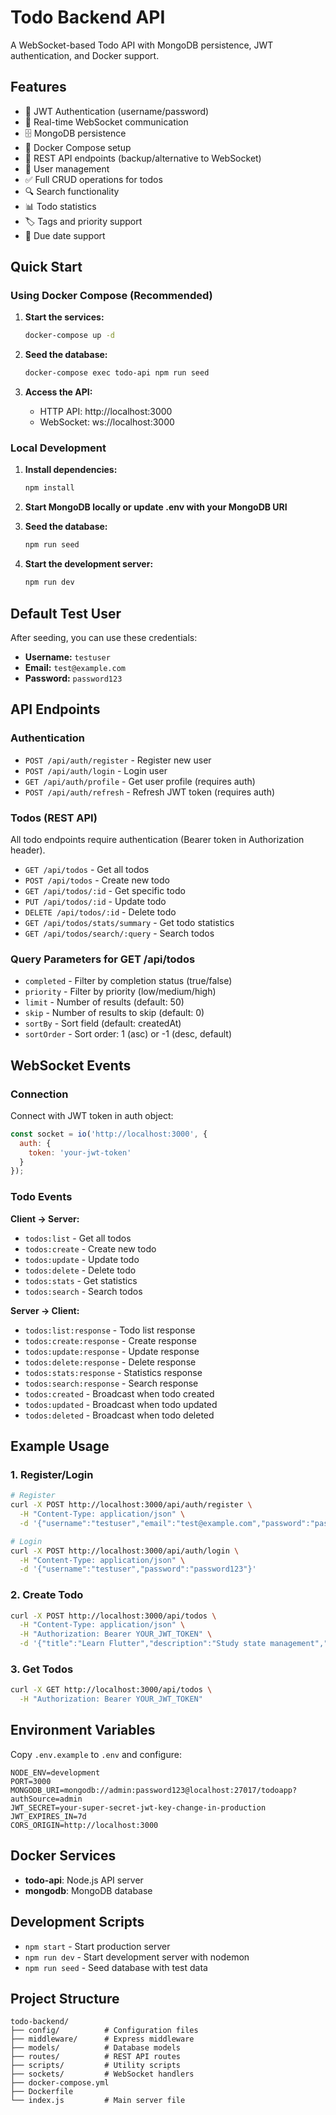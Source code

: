 # Todo Backend API

A WebSocket-based Todo API with MongoDB persistence, JWT authentication, and Docker support.

## Features

- 🔐 JWT Authentication (username/password)
- 📡 Real-time WebSocket communication
- 🗄️ MongoDB persistence
- 🐳 Docker Compose setup
- 🔄 REST API endpoints (backup/alternative to WebSocket)
- 👤 User management
- ✅ Full CRUD operations for todos
- 🔍 Search functionality
- 📊 Todo statistics
- 🏷️ Tags and priority support
- 📅 Due date support

## Quick Start

### Using Docker Compose (Recommended)

1. **Start the services:**
   ```bash
   docker-compose up -d
   ```

2. **Seed the database:**
   ```bash
   docker-compose exec todo-api npm run seed
   ```

3. **Access the API:**
   - HTTP API: http://localhost:3000
   - WebSocket: ws://localhost:3000

### Local Development

1. **Install dependencies:**
   ```bash
   npm install
   ```

2. **Start MongoDB locally or update .env with your MongoDB URI**

3. **Seed the database:**
   ```bash
   npm run seed
   ```

4. **Start the development server:**
   ```bash
   npm run dev
   ```

## Default Test User

After seeding, you can use these credentials:
- **Username:** `testuser`
- **Email:** `test@example.com`
- **Password:** `password123`

## API Endpoints

### Authentication

- `POST /api/auth/register` - Register new user
- `POST /api/auth/login` - Login user
- `GET /api/auth/profile` - Get user profile (requires auth)
- `POST /api/auth/refresh` - Refresh JWT token (requires auth)

### Todos (REST API)

All todo endpoints require authentication (Bearer token in Authorization header).

- `GET /api/todos` - Get all todos
- `POST /api/todos` - Create new todo
- `GET /api/todos/:id` - Get specific todo
- `PUT /api/todos/:id` - Update todo
- `DELETE /api/todos/:id` - Delete todo
- `GET /api/todos/stats/summary` - Get todo statistics
- `GET /api/todos/search/:query` - Search todos

### Query Parameters for GET /api/todos

- `completed` - Filter by completion status (true/false)
- `priority` - Filter by priority (low/medium/high)
- `limit` - Number of results (default: 50)
- `skip` - Number of results to skip (default: 0)
- `sortBy` - Sort field (default: createdAt)
- `sortOrder` - Sort order: 1 (asc) or -1 (desc, default)

## WebSocket Events

### Connection

Connect with JWT token in auth object:
```javascript
const socket = io('http://localhost:3000', {
  auth: {
    token: 'your-jwt-token'
  }
});
```

### Todo Events

**Client → Server:**
- `todos:list` - Get all todos
- `todos:create` - Create new todo
- `todos:update` - Update todo
- `todos:delete` - Delete todo
- `todos:stats` - Get statistics
- `todos:search` - Search todos

**Server → Client:**
- `todos:list:response` - Todo list response
- `todos:create:response` - Create response
- `todos:update:response` - Update response
- `todos:delete:response` - Delete response
- `todos:stats:response` - Statistics response
- `todos:search:response` - Search response
- `todos:created` - Broadcast when todo created
- `todos:updated` - Broadcast when todo updated
- `todos:deleted` - Broadcast when todo deleted

## Example Usage

### 1. Register/Login

```bash
# Register
curl -X POST http://localhost:3000/api/auth/register \
  -H "Content-Type: application/json" \
  -d '{"username":"testuser","email":"test@example.com","password":"password123"}'

# Login
curl -X POST http://localhost:3000/api/auth/login \
  -H "Content-Type: application/json" \
  -d '{"username":"testuser","password":"password123"}'
```

### 2. Create Todo

```bash
curl -X POST http://localhost:3000/api/todos \
  -H "Content-Type: application/json" \
  -H "Authorization: Bearer YOUR_JWT_TOKEN" \
  -d '{"title":"Learn Flutter","description":"Study state management","priority":"high"}'
```

### 3. Get Todos

```bash
curl -X GET http://localhost:3000/api/todos \
  -H "Authorization: Bearer YOUR_JWT_TOKEN"
```

## Environment Variables

Copy `.env.example` to `.env` and configure:

```env
NODE_ENV=development
PORT=3000
MONGODB_URI=mongodb://admin:password123@localhost:27017/todoapp?authSource=admin
JWT_SECRET=your-super-secret-jwt-key-change-in-production
JWT_EXPIRES_IN=7d
CORS_ORIGIN=http://localhost:3000
```

## Docker Services

- **todo-api**: Node.js API server
- **mongodb**: MongoDB database

## Development Scripts

- `npm start` - Start production server
- `npm run dev` - Start development server with nodemon
- `npm run seed` - Seed database with test data

## Project Structure

```
todo-backend/
├── config/          # Configuration files
├── middleware/      # Express middleware
├── models/          # Database models
├── routes/          # REST API routes
├── scripts/         # Utility scripts
├── sockets/         # WebSocket handlers
├── docker-compose.yml
├── Dockerfile
└── index.js         # Main server file
```
